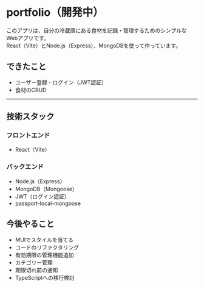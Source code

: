 # portfolio（開発中）
このアプリは、自分の冷蔵庫にある食材を記録・管理するためのシンプルなWebアプリです。  
React（Vite）とNode.js（Express）、MongoDBを使って作っています。 

## できたこと

- ユーザー登録・ログイン（JWT認証）
- 食材のCRUD

---

## 技術スタック

### フロントエンド

- React（Vite）

### バックエンド

- Node.js（Express）
- MongoDB（Mongoose）
- JWT（ログイン認証）
- passport-local-mongoose

## 今後やること

- MUIでスタイルを当てる
- コードのリファクタリング
- 有効期限の管理機能追加
- カテゴリー管理
- 期限切れ前の通知
- TypeScriptへの移行検討
